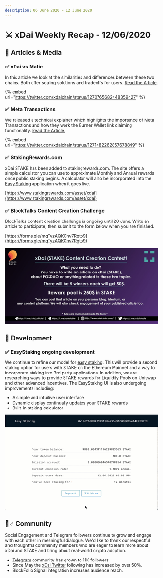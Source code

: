 ```yaml
---
description: 06 June 2020 - 12 June 2020
---
```


# ⚔️ xDai Weekly Recap - 12/06/2020

## 📰 Articles & Media

### ✅ xDai vs Matic

In this article we look at the similarities and differences between these two chains. Both offer scaling solutions and tradeoffs for users. [Read the Article](../../comparisons/matic.md).

{% embed url="https://twitter.com/xdaichain/status/1270765682448359427" %}

### ✅ Meta Transactions

We released a technical explainer which highlights the importance of Meta Transactions and how they work the Burner Wallet link claiming  functionality. [Read the Article.](../../../for-developers/meta-transactions.md)

{% embed url="https://twitter.com/xdaichain/status/1271482262857678849" %}

### ✅ StakingRewards.com

xDai STAKE has been added to stakingrewards.com. The site offers a simple calculator you can use to approximate Monthly and Annual rewards once public staking begins. A calculator will also be incorporated into the [Easy Staking](../../../for-stakers/stake-reward-mechanics/easy-staking.md) application when it goes live.

[https://www.stakingrewards.com/asset/xdai](https://www.stakingrewards.com/asset/xdai)

### ✅ BlockTalks Content Creation Challenge

BlockTalks content creation challenge is ongoing until 20 June. Write an article to participate, then submit to the form below when you are finished.

[https://forms.gle/mqTyzAQKChv7Rgto9](https://forms.gle/mqTyzAQKChv7Rgto9)

![](../../../.gitbook/assets/content-creation.png)

## 🏢 Development

### ✅ EasyStaking ongoing development

We continue to refine our model for [easy staking](../../../for-stakers/stake-reward-mechanics/easy-staking.md). This will provide a second staking option for users with STAKE on the Ethereum Mainnet and a way to incorporate staking into 3rd party applications. In addition, we are researching ways to provide STAKE rewards for Liquidity Pools on Uniswap and other advanced incentives.  The EasyStaking UI is also undergoing improvements including:

* A simple and intuitive user interface
* Dynamic display continually updates your STAKE rewards
* Built-in staking calculator

![Test implementation \(emission in hours rather than days\)](../../../.gitbook/assets/easystaking-beta.gif)

##  🦸♂ Community

Social Engagement and Telegram followers continue to grow and engage with each other in meaningful dialogue. We'd like to thank our respectful and thoughtful community members who are eager to learn more about xDai and STAKE and bring about real-world crypto adoption. 

* [Telegram](https://t.me/xdaistable) community has grown to 11K followers
* Since May the [xDai Twitter](https://twitter.com/xdaichain) following has increased by over 50%.
* BlockFolio Signal integration increases audience reach.

  
  


